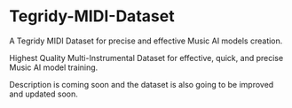 # Tegridy-MIDI-Dataset
A Tegridy MIDI Dataset for precise and effective Music AI models creation.

Highest Quality Multi-Instrumental Dataset for effective, quick, and precise Music AI model training.

Description is coming soon and the dataset is also going to be improved and updated soon.
